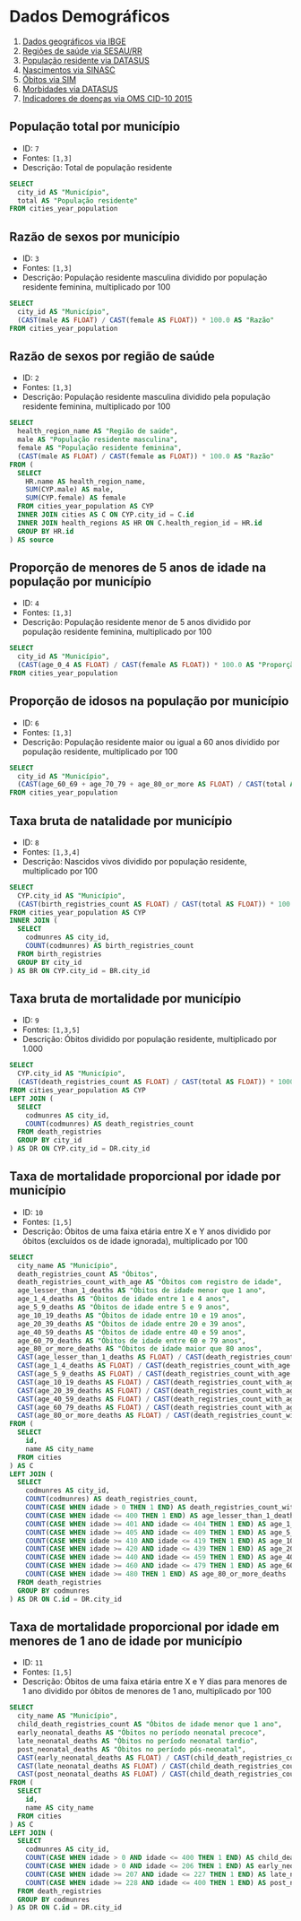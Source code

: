 # Dados Demográficos

1. [Dados geográficos via IBGE](https://servicodados.ibge.gov.br/api/docs)
1. [Regiões de saúde via SESAU/RR](https://www.saude.rr.gov.br/)
1. [População residente via DATASUS](http://www2.datasus.gov.br/DATASUS/index.php?area=0206&id=6942)
1. [Nascimentos via SINASC](http://svs.aids.gov.br/dantps/centrais-de-conteudos/dados-abertos/sinasc/)
1. [Óbitos via SIM](http://svs.aids.gov.br/dantps/centrais-de-conteudos/dados-abertos/sim/)
1. [Morbidades via DATASUS](http://www2.datasus.gov.br/DATASUS/index.php?area=0901&item=1&acao=41)
1. [Indicadores de doenças via OMS CID-10 2015](https://icd.who.int/browse10/2015/en)

## População total por município

- ID: `7`
- Fontes: `[1,3]`
- Descrição: Total de população residente

```sql
SELECT
  city_id AS "Município",
  total AS "População residente"
FROM cities_year_population
```

## Razão de sexos por município

- ID: `3`
- Fontes: `[1,3]`
- Descrição: População residente masculina dividido por população residente feminina, multiplicado por 100

```sql
SELECT
  city_id AS "Município",
  (CAST(male AS FLOAT) / CAST(female AS FLOAT)) * 100.0 AS "Razão"
FROM cities_year_population
```

## Razão de sexos por região de saúde

- ID: `2`
- Fontes: `[1,3]`
- Descrição: População residente masculina dividido pela população residente feminina, multiplicado por 100

```sql
SELECT
  health_region_name AS "Região de saúde",
  male AS "População residente masculina",
  female AS "População residente feminina",
  (CAST(male AS FLOAT) / CAST(female as FLOAT)) * 100.0 AS "Razão"
FROM (
  SELECT
    HR.name AS health_region_name,
    SUM(CYP.male) AS male,
    SUM(CYP.female) AS female
  FROM cities_year_population AS CYP
  INNER JOIN cities AS C ON CYP.city_id = C.id
  INNER JOIN health_regions AS HR ON C.health_region_id = HR.id
  GROUP BY HR.id
) AS source
```

## Proporção de menores de 5 anos de idade na população por município

- ID: `4`
- Fontes: `[1,3]`
- Descrição: População residente menor de 5 anos dividido por população residente feminina, multiplicado por 100

```sql
SELECT
  city_id AS "Município",
  (CAST(age_0_4 AS FLOAT) / CAST(female AS FLOAT)) * 100.0 AS "Proporção"
FROM cities_year_population
```

## Proporção de idosos na população por município

- ID: `6`
- Fontes: `[1,3]`
- Descrição: População residente maior ou igual a 60 anos dividido por população residente, multiplicado por 100

```sql
SELECT
  city_id AS "Município",
  (CAST(age_60_69 + age_70_79 + age_80_or_more AS FLOAT) / CAST(total AS FLOAT)) * 100.0 AS "Proporção"
FROM cities_year_population
```

## Taxa bruta de natalidade por município

- ID: `8`
- Fontes: `[1,3,4]`
- Descrição: Nascidos vivos dividido por população residente, multiplicado por 100

```sql
SELECT
  CYP.city_id AS "Município",
  (CAST(birth_registries_count AS FLOAT) / CAST(total AS FLOAT)) * 100.0 AS "Taxa"
FROM cities_year_population AS CYP
INNER JOIN (
  SELECT
    codmunres AS city_id,
    COUNT(codmunres) AS birth_registries_count
  FROM birth_registries
  GROUP BY city_id
) AS BR ON CYP.city_id = BR.city_id
```

## Taxa bruta de mortalidade por município

- ID: `9`
- Fontes: `[1,3,5]`
- Descrição: Óbitos dividido por população residente, multiplicado por 1.000

```sql
SELECT
  CYP.city_id AS "Município",
  (CAST(death_registries_count AS FLOAT) / CAST(total AS FLOAT)) * 1000.0 AS "Taxa"
FROM cities_year_population AS CYP
LEFT JOIN (
  SELECT
    codmunres AS city_id,
    COUNT(codmunres) AS death_registries_count
  FROM death_registries
  GROUP BY city_id
) AS DR ON CYP.city_id = DR.city_id
```

## Taxa de mortalidade proporcional por idade por município

- ID: `10`
- Fontes: `[1,5]`
- Descrição: Óbitos de uma faixa etária entre X e Y anos dividido por óbitos (excluídos os de idade ignorada), multiplicado por 100

```sql
SELECT
  city_name AS "Município",
  death_registries_count AS "Óbitos",
  death_registries_count_with_age AS "Óbitos com registro de idade",
  age_lesser_than_1_deaths AS "Óbitos de idade menor que 1 ano",
  age_1_4_deaths AS "Óbitos de idade entre 1 e 4 anos",
  age_5_9_deaths AS "Óbitos de idade entre 5 e 9 anos",
  age_10_19_deaths AS "Óbitos de idade entre 10 e 19 anos",
  age_20_39_deaths AS "Óbitos de idade entre 20 e 39 anos",
  age_40_59_deaths AS "Óbitos de idade entre 40 e 59 anos",
  age_60_79_deaths AS "Óbitos de idade entre 60 e 79 anos",
  age_80_or_more_deaths AS "Óbitos de idade maior que 80 anos",
  CAST(age_lesser_than_1_deaths AS FLOAT) / CAST(death_registries_count_with_age AS FLOAT) * 100.0 AS "< 1 ano",
  CAST(age_1_4_deaths AS FLOAT) / CAST(death_registries_count_with_age AS FLOAT) * 100.0 AS "1 a 4 anos",
  CAST(age_5_9_deaths AS FLOAT) / CAST(death_registries_count_with_age AS FLOAT) * 100.0 AS "5 a 9 anos",
  CAST(age_10_19_deaths AS FLOAT) / CAST(death_registries_count_with_age AS FLOAT) * 100.0 AS "10 a 19 anos",
  CAST(age_20_39_deaths AS FLOAT) / CAST(death_registries_count_with_age AS FLOAT) * 100.0 AS "20 a 39 anos",
  CAST(age_40_59_deaths AS FLOAT) / CAST(death_registries_count_with_age AS FLOAT) * 100.0 AS "40 a 59 anos",
  CAST(age_60_79_deaths AS FLOAT) / CAST(death_registries_count_with_age AS FLOAT) * 100.0 AS "60 a 79 anos",
  CAST(age_80_or_more_deaths AS FLOAT) / CAST(death_registries_count_with_age AS FLOAT) * 100.0 AS "80+ anos"
FROM (
  SELECT
    id,
    name AS city_name
  FROM cities
) AS C
LEFT JOIN (
  SELECT
    codmunres AS city_id,
    COUNT(codmunres) AS death_registries_count,
    COUNT(CASE WHEN idade > 0 THEN 1 END) AS death_registries_count_with_age,
    COUNT(CASE WHEN idade <= 400 THEN 1 END) AS age_lesser_than_1_deaths,
    COUNT(CASE WHEN idade >= 401 AND idade <= 404 THEN 1 END) AS age_1_4_deaths,
    COUNT(CASE WHEN idade >= 405 AND idade <= 409 THEN 1 END) AS age_5_9_deaths,
    COUNT(CASE WHEN idade >= 410 AND idade <= 419 THEN 1 END) AS age_10_19_deaths,
    COUNT(CASE WHEN idade >= 420 AND idade <= 439 THEN 1 END) AS age_20_39_deaths,
    COUNT(CASE WHEN idade >= 440 AND idade <= 459 THEN 1 END) AS age_40_59_deaths,
    COUNT(CASE WHEN idade >= 460 AND idade <= 479 THEN 1 END) AS age_60_79_deaths,
    COUNT(CASE WHEN idade >= 480 THEN 1 END) AS age_80_or_more_deaths
  FROM death_registries
  GROUP BY codmunres
) AS DR ON C.id = DR.city_id
```

## Taxa de mortalidade proporcional por idade em menores de 1 ano de idade por município

- ID: `11`
- Fontes: `[1,5]`
- Descrição: Óbitos de uma faixa etária entre X e Y dias para menores de 1 ano dividido por óbitos de menores de 1 ano, multiplicado por 100

```sql
SELECT
  city_name AS "Município",
  child_death_registries_count AS "Óbitos de idade menor que 1 ano",
  early_neonatal_deaths AS "Óbitos no período neonatal precoce",
  late_neonatal_deaths AS "Óbitos no período neonatal tardio",
  post_neonatal_deaths AS "Óbitos no período pós-neonatal",
  CAST(early_neonatal_deaths AS FLOAT) / CAST(child_death_registries_count AS FLOAT) * 100.0 AS "Período neonatal precoce",
  CAST(late_neonatal_deaths AS FLOAT) / CAST(child_death_registries_count AS FLOAT) * 100.0 AS "Período neonatal tardio",
  CAST(post_neonatal_deaths AS FLOAT) / CAST(child_death_registries_count AS FLOAT) * 100.0 AS "Período pós-neonatal"
FROM (
  SELECT
    id,
    name AS city_name
  FROM cities
) AS C
LEFT JOIN (
  SELECT
    codmunres AS city_id,
    COUNT(CASE WHEN idade > 0 AND idade <= 400 THEN 1 END) AS child_death_registries_count,
    COUNT(CASE WHEN idade > 0 AND idade <= 206 THEN 1 END) AS early_neonatal_deaths,
    COUNT(CASE WHEN idade >= 207 AND idade <= 227 THEN 1 END) AS late_neonatal_deaths,
    COUNT(CASE WHEN idade >= 228 AND idade <= 400 THEN 1 END) AS post_neonatal_deaths
  FROM death_registries
  GROUP BY codmunres
) AS DR ON C.id = DR.city_id
```
